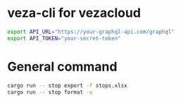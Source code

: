 # veza-cli for vezacloud

```sh
export API_URL="https://your-graphql-api.com/graphql"
export API_TOKEN="your-secret-token"
```

# General command
```sh
cargo run -- stop export -f stops.xlsx
cargo run -- stop format -u
```
